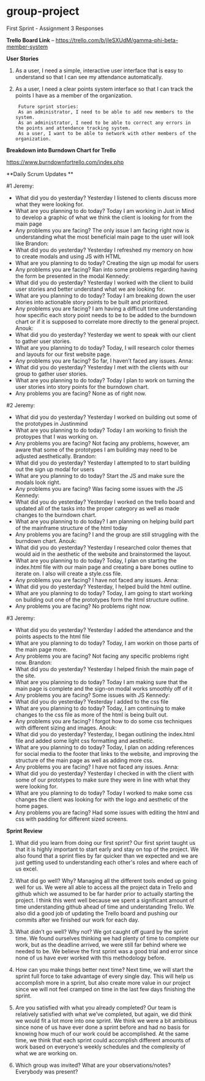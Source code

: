 # group-project
First Sprint - Assignment 3 Responses 

**Trello Board Link** – https://trello.com/b/jIeSXUdM/gamma-phi-beta-member-system 

**User Stories**
1. As a user, I need a simple, interactive user interface that is easy to understand so that I can see my attendance automatically.
2. As a user, I need a clear points system interface so that I can track the points I have as a member of the organization. 

        Future sprint stories:
        As an administrator, I need to be able to add new members to the system.
        As an administrator, I need to be able to correct any errors in the points and attendance tracking system.
        As a user, I want to be able to network with other members of the organization. 

**Breakdown into Burndown Chart for Trello**


https://www.burndownfortrello.com/index.php 

**Daily Scrum Updates **

#1 
Jeremy: 
- What did you do yesterday?
	Yesterday I listened to clients discuss more what they were looking for.
- What are you planning to do today?
	Today I am working in Just in Mind to develop a graphic of what we think the client is looking for from the main page
- Any problems you are facing?
	The only issue I am facing right now is understanding what the most beneficial main page to the user will look like 
Brandon:
- What did you do yesterday?
        Yesterday I refreshed my memory on how to create modals and using JS with HTML
- What are you planning to do today?
        Creating the sign up modal for users
- Any problems you are facing?
        Ran into some problems regarding having the form be presented in the modal
Kennedy:
- What did you do yesterday?
        Yesterday I worked with the client to build user stories and better understand what we are looking for. 
- What are you planning to do today?
        Today I am breaking down the user stories into actionable story points to be built and prioritized.
- Any problems you are facing?
        I am having a difficult time understanding how specific each story point needs to be to be added to the burndown chart or if it is supposed to correlate more directly to the general project.
Anouk:
- What did you do yesterday? 
        Yesterday we went to speak with our client to gather user stories.
- What are you planning to do today?
        Today, I will research color themes and layouts for our first website page. 
- Any problems you are facing?
        So far, I haven’t faced any issues. 
Anna:
- What did you do yesterday?
	Yesterday I met with the clients with our group to gather user stories.
- What are you planning to do today?
	Today I plan to work on turning the user stories into story points for the burndown chart. 
- Any problems you are facing?
	None as of right now. 

#2 
Jeremy: 
- What did you do yesterday?
	Yesterday I worked on building out some of the prototypes in Justinmind
- What are you planning to do today?
	Today I am working to finish the protoypes that I was working on.
- Any problems you are facing?
	Not facing any problems, however, am aware that some of the prototypes I am building may need to be adjusted aesthetically. 
Brandon:
- What did you do yesterday?
	Yesterday I attempted to to start building out the sign up modal for users
- What are you planning to do today?
	Start the JS and make sure the modals look right.
- Any problems you are facing?
	Was facing some issues with the JS
Kennedy:
- What did you do yesterday?
	Yesterday I worked on the trello board and updated all of the tasks into the proper category as well as made changes to the burndown chart.
- What are you planning to do today?
	I am planning on helping build part of the mainframe structure of the html today
- Any problems you are facing?
	I and the group are still struggling with the burndown chart. 
Anouk:
- What did you do yesterday?
	Yesterday I researched color themes that would aid in the aesthetic of the website and brainstormed the layout.
- What are you planning to do today?
	Today, I plan on starting the index.html file with our main page and creating a bare bones outline to iterate on. I also will create a style.css file.
- Any problems you are facing?
	I have not faced any issues.
Anna:
- What did you do yesterday?
	Yesterday, I helped build the html outline. 
- What are you planning to do today?
	Today, I am going to start working on building out one of the prototypes form the html structure outline. 
- Any problems you are facing?
	No problems right now. 

#3
Jeremy: 
- What did you do yesterday?
	Yesterday I added the attendance and the points aspects to the html file
- What are you planning to do today?
	Today, I am workin on those parts of the main page more. 
- Any problems you are facing?
	Not facing any specific problems right now. 
Brandon:
- What did you do yesterday?
	Yesterday I helped finish the main page of the site.
- What are you planning to do today?
	Today I am making sure that the main page is complete and the sign-on modal works smoothly off of it
- Any problems you are facing?
	Some issues with JS 
Kennedy:
- What did you do yesterday?
	Yesterday I added to the css file 
- What are you planning to do today?
	Today, I am continuing to make changes to the css file as more of the html is being built out.
- Any problems you are facing?
	I forgot how to do some css techniques with different sizing and images. 
Anouk:
- What did you do yesterday?
	Yesterday, I began outlining the index.html file and added some light css formatting and aesthetic.
- What are you planning to do today?
	Today, I plan on adding references for social media to the footer that links to the website, and improving the structure of the main page as well as adding more css.
- Any problems you are facing?
	I have not faced any issues.
Anna:
- What did you do yesterday?
	Yesterday I checked in with the client with some of our prototypes to make sure they were in line with what they were looking for. 
- What are you planning to do today?
	Today I worked to make some css changes the client was looking for with the logo and aesthetic of the home pages.
- Any problems you are facing?
	Had some issues with editing the html and css with padding for different sized screens. 

**Sprint Review**

1. What did you learn from doing our first sprint?
Our first sprint taught us that it is highly important to start early and stay on top of the project. We also found that a sprint flies by far quicker than we expected and we are  just getting used to understanding each other's roles and where each of us excel. 

2. What did go well? Why?
Managing all the different tools ended up going well for us. We were all able to access all the project data in Trello and github which we assumed to be far harder prior to actually starting the project. I think this went well because we spent a significant amount of time understanding github ahead of time and understanding Trello. We also did a good job of updating the Trello board and pushing our commits after we finished our work for each day. 

3. What didn’t go well? Why not?
We got caught off guard by the sprint time. We found ourselves thinking we had plenty of time to complete our work, but as the deadline arrived, we were still far behind where we needed to be. We believe the first sprint was a good trial and error since none of us have ever worked with this methodology before. 

4. How can you make things better next time?
Next time, we will start the sprint full force to take advantage of every single day. This will help us accomplish more in a sprint, but also create more value in our project since we will not feel cramped on time in the last few days finishing the sprint. 

5. Are you satisfied with what you already completed?
Our team is relatively satisfied with what we’ve completed, but again, we did think we would fit a lot more into one sprint. We think we were a bit ambitious since none of us have ever done a sprint before and had no basis for knowing how much of our work could be accomplished. At the same time, we think that each sprint could accomplish different amounts of work based on everyone's weekly schedules and the complexity of what we are working on. 

6. Which group was invited? What are your observations/notes? Everybody was present?
